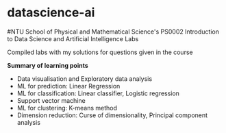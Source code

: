 # datascience-ai
#NTU School of Physical and Mathematical Science's PS0002 Introduction to Data Science and Artificial Intelligence Labs

Compiled labs with my solutions for questions given in the course

**Summary of learning points**
* Data visualisation and Exploratory data analysis
* ML for prediction: Linear Regression
* ML for classification: Linear classifier, Logistic regression
* Support vector machine
* ML for clustering: K-means method
* Dimension reduction: Curse of dimensionality, Principal component analysis
